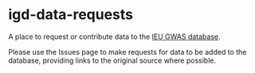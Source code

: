 # igd-data-requests

A place to request or contribute data to the [IEU GWAS database](https://gwas.mrcieu/ac.uk).

Please use the Issues page to make requests for data to be added to the database, providing links to the original source where possible.

